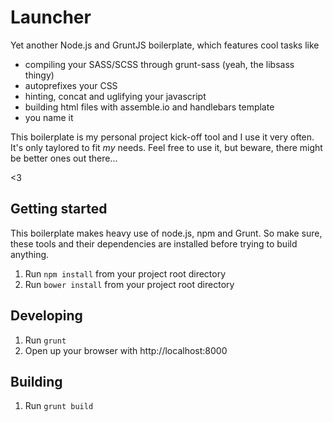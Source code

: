 # Launcher
Yet another Node.js and GruntJS boilerplate, which features cool tasks like

* compiling your SASS/SCSS through grunt-sass (yeah, the libsass thingy)
* autoprefixes your CSS
* hinting, concat and uglifying your javascript
* building html files with assemble.io and handlebars template
* you name it

This boilerplate is my personal project kick-off tool and I use it very often. It's only taylored to fit *my* needs. Feel free to use it, but beware, there might be better ones out there...

<3

## Getting started
This boilerplate makes heavy use of node.js, npm and Grunt. So make sure, these tools and their dependencies are installed before trying to build anything.

1. Run `npm install` from your project root directory
2. Run `bower install` from your project root directory

## Developing
1. Run `grunt`
2. Open up your browser with http://localhost:8000

## Building
1. Run `grunt build` 
